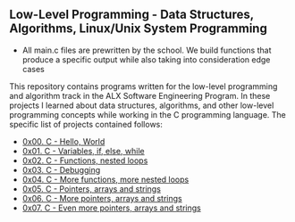 ## Low-Level Programming - Data Structures, Algorithms, Linux/Unix System Programming

* All main.c files are prewritten by the school. We build functions that produce a specific output while also taking into consideration edge cases


This repository contains programs written for the low-level programming and algorithm track in the ALX Software Engineering Program. In these projects I learned about data structures, algorithms, and other low-level programming concepts while working in the C programming language. The specific list of projects contained follows:

* [0x00. C - Hello, World](https://github.com/KimberlyPeters/alx-low_level_programming/tree/master/0x00-hello_world)
* [0x01. C - Variables, if, else, while](https://github.com/KimberlyPeters/alx-low_level_programming/tree/master/0x01-variables_if_else_while)
* [0x02. C - Functions, nested loops](https://github.com/KimberlyPeters/alx-low_level_programming/tree/master/0x02-functions_nested_loops)
* [0x03. C - Debugging](https://github.com/KimberlyPeters/alx-low_level_programming/tree/master/0x03-debugging)
* [0x04. C - More functions, more nested loops](https://github.com/KimberlyPeters/alx-low_level_programming/tree/master/0x04-more_functions_nested_loops)
* [0x05. C - Pointers, arrays and strings](https://github.com/KimberlyPeters/alx-low_level_programming/tree/master/0x05-pointers_arrays_strings)
* [0x06. C - More pointers, arrays and strings](https://github.com/KimberlyPeters/alx-low_level_programming/tree/master/0x06-pointers_arrays_strings)
* [0x07. C - Even more pointers, arrays and strings](https://github.com/KimberlyPeters/alx-low_level_programming/tree/master/0x07-pointers_arrays_strings)
